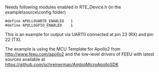 Needs following modules enabled in RTE_Device.h (in the example\source\config folder)
```
#define APOLLOUART0_ENABLED   1
#define APOLLOGPIO_ENABLED    1
```

This is an example for output via UART0 connected at pin 23 (RX) and pin 22 (TX).

The example is using the MCU Template for Apollo2 from http://www.feeu.com/apollo2
and the low-level drivers of FEEU with latest sources available
at https://github.com/schreinerman/AmbiqMicroApolloSDK
